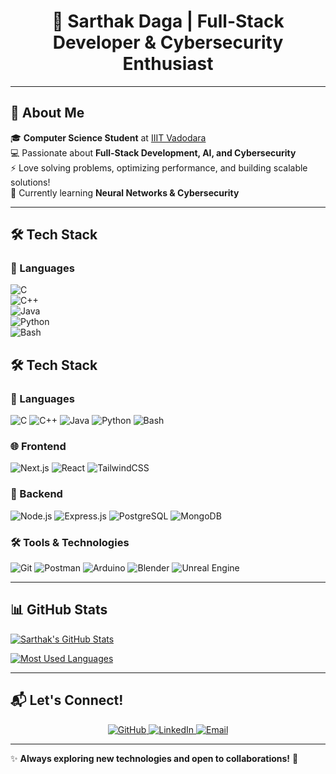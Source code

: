 <h1 align="center"> 🚀 Sarthak Daga | Full-Stack Developer & Cybersecurity Enthusiast </h1>
<!-- <p align="center">
  <img src="https://readme-typing-svg.herokuapp.com?font=Fira+Code&pause=1000&color=F7A41D&center=true&vCenter=true&width=435&lines=Hello+World!+I'm+Sarthak+Daga;Cybersecurity+Learner;Passionate+about+AI%2C+ML%2C+and+Web+Development" alt="Typing SVG" />
</p> -->

---

## 🌟 About Me  
🎓 **Computer Science Student** at [IIIT Vadodara](https://www.iiitvadodara.ac.in/)  
💻 Passionate about **Full-Stack Development, AI, and Cybersecurity**  
⚡ Love solving problems, optimizing performance, and building scalable solutions!  
🎯 Currently learning **Neural Networks & Cybersecurity**  

---

## 🛠️ Tech Stack  

### 🚀 Languages  
![C](https://img.shields.io/badge/C-00599C?style=for-the-badge&logo=c&logoColor=white)  
![C++](https://img.shields.io/badge/C++-00599C?style=for-the-badge&logo=cplusplus&logoColor=white)  
![Java](https://img.shields.io/badge/Java-007396?style=for-the-badge&logo=java&logoColor=white)  
![Python](https://img.shields.io/badge/Python-3776AB?style=for-the-badge&logo=python&logoColor=white)  
![Bash](https://img.shields.io/badge/Bash-121011?style=for-the-badge&logo=gnu-bash&logoColor=white)  

## 🛠️ Tech Stack

### 🚀 Languages  
![C](https://img.shields.io/badge/C-00599C?style=for-the-badge&logo=c&logoColor=white) ![C++](https://img.shields.io/badge/C++-00599C?style=for-the-badge&logo=cplusplus&logoColor=white) ![Java](https://img.shields.io/badge/Java-007396?style=for-the-badge&logo=java&logoColor=white) ![Python](https://img.shields.io/badge/Python-3776AB?style=for-the-badge&logo=python&logoColor=white) ![Bash](https://img.shields.io/badge/Bash-121011?style=for-the-badge&logo=gnu-bash&logoColor=white)

### 🌐 Frontend  
![Next.js](https://img.shields.io/badge/Next.js-000000?style=for-the-badge&logo=next.js&logoColor=white) ![React](https://img.shields.io/badge/React-61DAFB?style=for-the-badge&logo=react&logoColor=black) ![TailwindCSS](https://img.shields.io/badge/Tailwind_CSS-38B2AC?style=for-the-badge&logo=tailwind-css&logoColor=white)

### 🔧 Backend  
![Node.js](https://img.shields.io/badge/Node.js-339933?style=for-the-badge&logo=nodedotjs&logoColor=white) ![Express.js](https://img.shields.io/badge/Express.js-000000?style=for-the-badge&logo=express&logoColor=white) ![PostgreSQL](https://img.shields.io/badge/PostgreSQL-316192?style=for-the-badge&logo=postgresql&logoColor=white) ![MongoDB](https://img.shields.io/badge/MongoDB-47A248?style=for-the-badge&logo=mongodb&logoColor=white)

### 🛠️ Tools & Technologies  
![Git](https://img.shields.io/badge/Git-F05032?style=for-the-badge&logo=git&logoColor=white) ![Postman](https://img.shields.io/badge/Postman-FF6C37?style=for-the-badge&logo=postman&logoColor=white) ![Arduino](https://img.shields.io/badge/Arduino-00979D?style=for-the-badge&logo=arduino&logoColor=white) ![Blender](https://img.shields.io/badge/Blender-F5792A?style=for-the-badge&logo=blender&logoColor=white) ![Unreal Engine](https://img.shields.io/badge/Unreal-313131?style=for-the-badge&logo=unrealengine&logoColor=white)


---

## 📊 GitHub Stats

[![Sarthak's GitHub Stats](https://github-readme-stats.vercel.app/api?username=Sarthak-Daga&show_icons=true&theme=dark)](https://github.com/Sarthak-Daga)

<!-- [![GitHub Streak](https://streak-stats.demolab.com/?user=Sarthak-Daga&theme=dark&hide_border=true)](https://git.io/streak-stats)-->

[![Most Used Languages](https://github-readme-stats.vercel.app/api/top-langs/?username=Sarthak-Daga&layout=compact&theme=dark)](https://github.com/Sarthak-Daga)
 

---

## 📬 Let's Connect!  
<p align="center">
  <a href="https://github.com/Sarthak-Daga">
    <img src="https://img.shields.io/badge/GitHub-181717?style=for-the-badge&logo=github&logoColor=white" alt="GitHub">
  </a>
  <a href="https://www.linkedin.com/in/sarthak-daga-012379291/">
    <img src="https://img.shields.io/badge/LinkedIn-0077B5?style=for-the-badge&logo=linkedin&logoColor=white" alt="LinkedIn">
  </a>
  <a href="mailto:sarthakdaga21@gmail.com">
    <img src="https://img.shields.io/badge/Email-D14836?style=for-the-badge&logo=gmail&logoColor=white" alt="Email">
  </a>
</p>  

---

✨ **Always exploring new technologies and open to collaborations!** 🚀  
